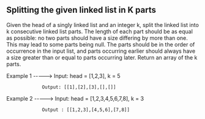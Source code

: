 ## Splitting the given linked list in K parts

Given the head of a singly linked list and an integer k, split the linked list into k consecutive linked list parts. The length of each part should be as equal as possible: no two parts should have a size differing by more than one. This may lead to some parts being null.
The parts should be in the order of occurrence in the input list, and parts occurring earlier should always have a size greater than or equal to parts occurring later.
Return an array of the k parts.


Example 1 -----> Input: head = [1,2,3], k = 5

                 Output: [[1],[2],[3],[],[]]
                 
Example 2 -----> Input: head = [1,2,3,4,5,6,7,8], k = 3

                 Output : [[1,2,3],[4,5,6],[7,8]]


